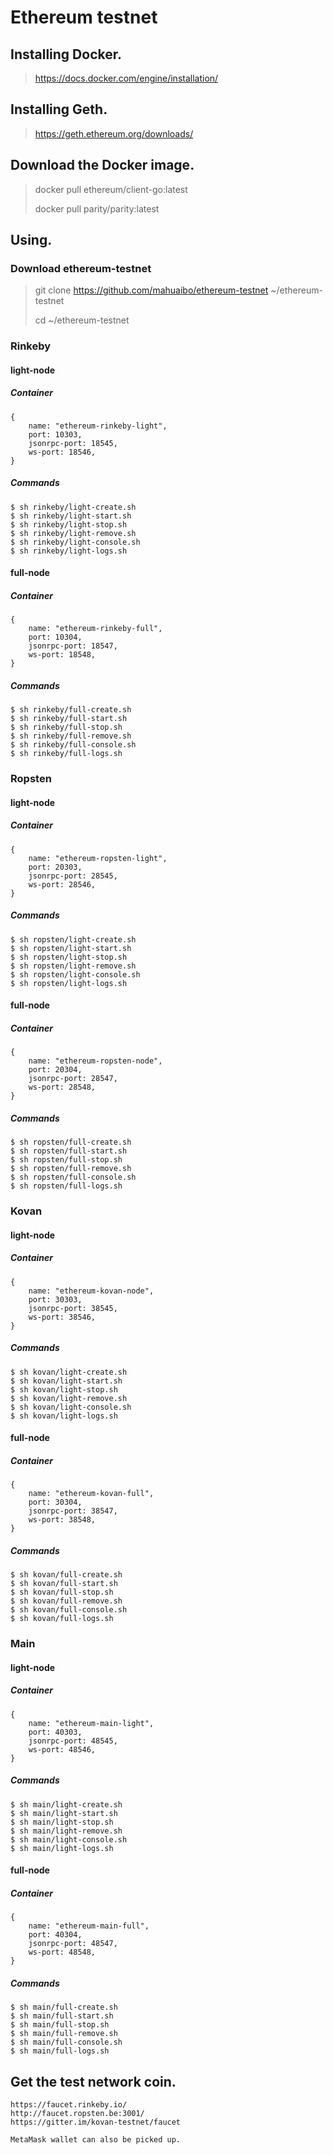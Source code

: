# Ethereum testnet

## Installing Docker.

> https://docs.docker.com/engine/installation/
>

## Installing Geth.

> https://geth.ethereum.org/downloads/
> 

## Download the Docker image.

> docker pull ethereum/client-go:latest
>
> docker pull parity/parity:latest
>

## Using.

### Download ethereum-testnet

> git clone https://github.com/mahuaibo/ethereum-testnet ~/ethereum-testnet
>
> cd ~/ethereum-testnet
>

### Rinkeby

#### light-node

##### Container

```
{
    name: "ethereum-rinkeby-light",
    port: 10303,
    jsonrpc-port: 18545,
    ws-port: 18546,
}
```

##### Commands

```
$ sh rinkeby/light-create.sh
$ sh rinkeby/light-start.sh
$ sh rinkeby/light-stop.sh
$ sh rinkeby/light-remove.sh
$ sh rinkeby/light-console.sh
$ sh rinkeby/light-logs.sh

```

#### full-node

##### Container

```
{
    name: "ethereum-rinkeby-full",
    port: 10304,
    jsonrpc-port: 18547,
    ws-port: 18548,
}
```

##### Commands

```
$ sh rinkeby/full-create.sh
$ sh rinkeby/full-start.sh
$ sh rinkeby/full-stop.sh
$ sh rinkeby/full-remove.sh
$ sh rinkeby/full-console.sh
$ sh rinkeby/full-logs.sh
```

### Ropsten

#### light-node

##### Container

```
{
    name: "ethereum-ropsten-light",
    port: 20303,
    jsonrpc-port: 28545,
    ws-port: 28546,
}
```

##### Commands

```
$ sh ropsten/light-create.sh
$ sh ropsten/light-start.sh
$ sh ropsten/light-stop.sh
$ sh ropsten/light-remove.sh
$ sh ropsten/light-console.sh
$ sh ropsten/light-logs.sh
```

#### full-node

##### Container

```
{
    name: "ethereum-ropsten-node",
    port: 20304,
    jsonrpc-port: 28547,
    ws-port: 28548,
}
```

##### Commands

```
$ sh ropsten/full-create.sh
$ sh ropsten/full-start.sh
$ sh ropsten/full-stop.sh
$ sh ropsten/full-remove.sh
$ sh ropsten/full-console.sh
$ sh ropsten/full-logs.sh
```

### Kovan

#### light-node

##### Container

```
{
    name: "ethereum-kovan-node",
    port: 30303,
    jsonrpc-port: 38545,
    ws-port: 38546,
}
```

##### Commands

```
$ sh kovan/light-create.sh
$ sh kovan/light-start.sh
$ sh kovan/light-stop.sh
$ sh kovan/light-remove.sh
$ sh kovan/light-console.sh
$ sh kovan/light-logs.sh
```

#### full-node

##### Container

```
{
    name: "ethereum-kovan-full",
    port: 30304,
    jsonrpc-port: 38547,
    ws-port: 38548,
}
```

##### Commands

```
$ sh kovan/full-create.sh
$ sh kovan/full-start.sh
$ sh kovan/full-stop.sh
$ sh kovan/full-remove.sh
$ sh kovan/full-console.sh
$ sh kovan/full-logs.sh
```

### Main

#### light-node

##### Container

```
{
    name: "ethereum-main-light",
    port: 40303,
    jsonrpc-port: 48545,
    ws-port: 48546,
}
```

##### Commands

```
$ sh main/light-create.sh
$ sh main/light-start.sh
$ sh main/light-stop.sh
$ sh main/light-remove.sh
$ sh main/light-console.sh
$ sh main/light-logs.sh
```

#### full-node

##### Container

```
{
    name: "ethereum-main-full",
    port: 40304,
    jsonrpc-port: 48547,
    ws-port: 48548,
}
```

##### Commands

```
$ sh main/full-create.sh
$ sh main/full-start.sh
$ sh main/full-stop.sh
$ sh main/full-remove.sh
$ sh main/full-console.sh
$ sh main/full-logs.sh
```

## Get the test network coin.

```
https://faucet.rinkeby.io/
http://faucet.ropsten.be:3001/
https://gitter.im/kovan-testnet/faucet

MetaMask wallet can also be picked up.
```
